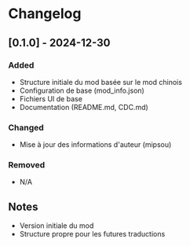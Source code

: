 # Changelog

## [0.1.0] - 2024-12-30

### Added
- Structure initiale du mod basée sur le mod chinois
- Configuration de base (mod_info.json)
- Fichiers UI de base
- Documentation (README.md, CDC.md)

### Changed
- Mise à jour des informations d'auteur (mipsou)

### Removed
- N/A

## Notes
- Version initiale du mod
- Structure propre pour les futures traductions
